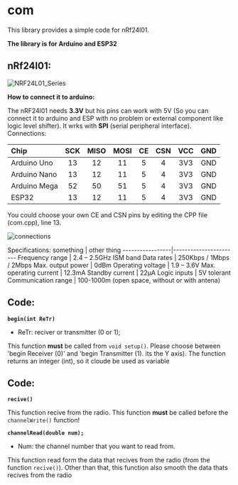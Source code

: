 # com

This library provides a simple code for nRf24l01.

**The library is for Arduino and ESP32**

## nRf24l01:

![NRF24L01_Series](https://github.com/nadav-golan-yanay/com/assets/78790309/a17a9664-b253-432c-8bcb-36d03230a4fe)

**How to connect it to arduino:**

The nRF24l01 needs **3.3V** but his pins can work with 5V (So you can connect it to arduino and ESP with no problem or external component like logic level shifter). It wrks with **SPI** (serial peripheral interface).
Connections:

Chip  | SCK  |  MISO  |  MOSI  |  CE  |  CSN  |  VCC  |  GND
|  :---  | :---: | :---: | :---: | :---: | :---: | :---: | ---: |
Arduino Uno  |  13 | 12 | 11 | 5 | 4 | 3V3 | GND
Arduino Nano  |  13 | 12 | 11 | 5 | 4 | 3V3 | GND
Arduino Mega  |  52 | 50 | 51 | 5 | 4 | 3V3 | GND
ESP32  |  13 | 12 | 11 | 5 | 4 | 3V3 | GND

You could choose your own CE and CSN pins by editing the CPP file (com.cpp), line 13.

![connections](https://howtomechatronics.com/wp-content/uploads/2017/02/NRF24L01-Pinout-NRF24L01-PA-LNA--768x512.png?ezimgfmt=ng:webp/ngcb2)

Specifications:
something  | other thing
-----------------|-----------------------
Frequency range  |  2.4 – 2.5GHz ISM band
Data rates  |  250Kbps / 1Mbps / 2Mbps
Max. output power  |  0dBm
Operating voltage  |  1.9 – 3.6V
Max. operating current  |  12.3mA
Standby current  |  22µA
Logic inputs  |  5V tolerant
Communication range  |  100-1000m (open space, without or with antena)


## Code:

**`begin(int ReTr)`**
- ReTr: reciver or transmitter (0 or 1);

This function **must** be called from `void setup()`.
Please choose between 'begin Receiver (0)' and 'begin Transmitter (1).
its the Y axis).
The function returns an integer (int), so it cloude be used as variable


## Code:

**`recive()`**

This function recive from the radio.
This function **must** be called before the `channelWrite()` function!


**`channelRead(double num);`**
- Num: the channel number that you want to read from.

This function read form the data that recives from the radio (from the function `recive()`).
Other than that, this function also smooth the data thats recives from the radio 
